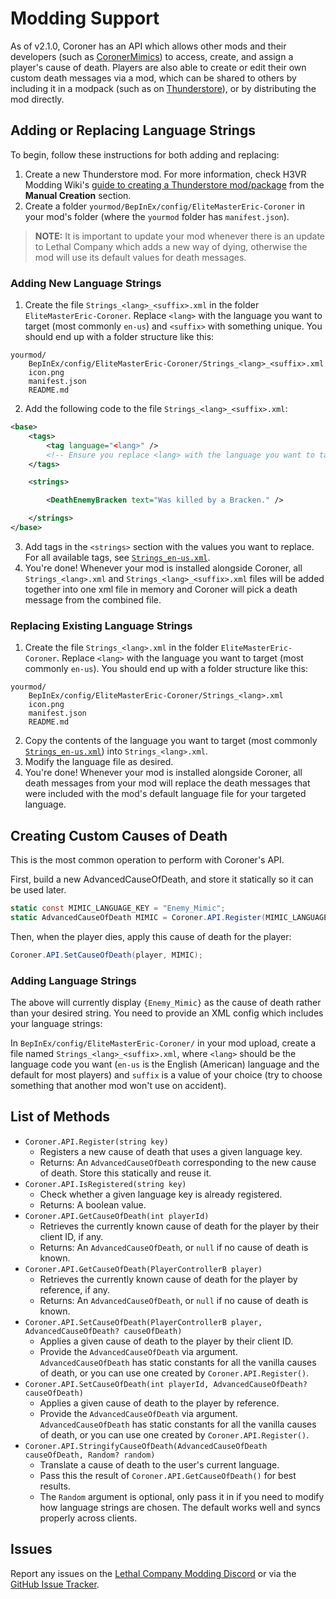 # Modding Support

As of v2.1.0, Coroner has an API which allows other mods and their developers (such as [CoronerMimics](https://thunderstore.io/c/lethal-company/p/EliteMasterEric/CoronerMimics/)) to access, create, and assign a player's cause of death. Players are also able to create or edit their own custom death messages via a mod, which can be shared to others by including it in a modpack (such as on [Thunderstore](https://thunderstore.io/c/lethal-company/?section=modpacks)), or by distributing the mod directly.

## Adding or Replacing Language Strings
To begin, follow these instructions for both adding and replacing:
1. Create a new Thunderstore mod. For more information, check H3VR Modding Wiki's [guide to creating a Thunderstore mod/package](https://h3vr-modding.github.io/wiki/creating/thunderstore/uploading.html#manual-creation) from the **Manual Creation** section.
2. Create a folder `yourmod/BepInEx/config/EliteMasterEric-Coroner` in your mod's folder (where the `yourmod` folder has `manifest.json`).

> **NOTE:** It is important to update your mod whenever there is an update to Lethal Company which adds a new way of dying, otherwise the mod will use its default values for death messages.

### Adding New Language Strings

1. Create the file `Strings_<lang>_<suffix>.xml` in the folder `EliteMasterEric-Coroner`. Replace `<lang>` with the language you want to target (most commonly `en-us`) and `<suffix>` with something unique. You should end up with a folder structure like this:

```
yourmod/
    BepInEx/config/EliteMasterEric-Coroner/Strings_<lang>_<suffix>.xml
    icon.png
    manifest.json
    README.md
```
2. Add the following code to the file `Strings_<lang>_<suffix>.xml`:

```xml
<base>
    <tags>
        <tag language="<lang>" />
        <!-- Ensure you replace <lang> with the language you want to target, otherwise it won't work -->
    </tags>

    <strings>

        <DeathEnemyBracken text="Was killed by a Bracken." />

    </strings>
</base>
```

3. Add tags in the `<strings>` section with the values you want to replace. For all available tags, see [`Strings_en-us.xml`](https://github.com/EliteMasterEric/Coroner/blob/master/LanguageData/Strings_en-us.xml).
4. You're done! Whenever your mod is installed alongside Coroner, all `Strings_<lang>.xml` and `Strings_<lang>_<suffix>.xml` files will be added together into one xml file in memory and Coroner will pick a death message from the combined file.

### Replacing Existing Language Strings

1. Create the file `Strings_<lang>.xml` in the folder `EliteMasterEric-Coroner`. Replace `<lang>` with the language you want to target (most commonly `en-us`). You should end up with a folder structure like this:

```
yourmod/
    BepInEx/config/EliteMasterEric-Coroner/Strings_<lang>.xml
    icon.png
    manifest.json
    README.md
```
2. Copy the contents of the language you want to target (most commonly [`Strings_en-us.xml`](https://github.com/EliteMasterEric/Coroner/blob/master/LanguageData/Strings_en-us.xml)) into `Strings_<lang>.xml`.
3. Modify the language file as desired.
4. You're done! Whenever your mod is installed alongside Coroner, all death messages from your mod will replace the death messages that were included with the mod's default language file for your targeted language.

## Creating Custom Causes of Death

This is the most common operation to perform with Coroner's API.

First, build a new AdvancedCauseOfDeath, and store it statically so it can be used later.

```cs
static const MIMIC_LANGUAGE_KEY = "Enemy_Mimic";
static AdvancedCauseOfDeath MIMIC = Coroner.API.Register(MIMIC_LANGUAGE_KEY);
```

Then, when the player dies, apply this cause of death for the player:

```cs
Coroner.API.SetCauseOfDeath(player, MIMIC);
```

### Adding Language Strings

The above will currently display `{Enemy_Mimic}` as the cause of death rather than your desired string. You need to provide an XML config which includes your language strings:

In `BepInEx/config/EliteMasterEric-Coroner/` in your mod upload, create a file named `Strings_<lang>_<suffix>.xml`, where `<lang>` should be the language code you want (`en-us` is the English (American) language and the default for most players) and `suffix` is a value of your choice (try to choose something that another mod won't use on accident).

## List of Methods

- `Coroner.API.Register(string key)`
    - Registers a new cause of death that uses a given language key.
    - Returns: An `AdvancedCauseOfDeath` corresponding to the new cause of death. Store this statically and reuse it.
- `Coroner.API.IsRegistered(string key)`
    - Check whether a given language key is already registered.
    - Returns: A boolean value.
- `Coroner.API.GetCauseOfDeath(int playerId)`
    - Retrieves the currently known cause of death for the player by their client ID, if any.
    - Returns: An `AdvancedCauseOfDeath`, or `null` if no cause of death is known.
- `Coroner.API.GetCauseOfDeath(PlayerControllerB player)`
    - Retrieves the currently known cause of death for the player by reference, if any.
    - Returns: An `AdvancedCauseOfDeath`, or `null` if no cause of death is known.
- `Coroner.API.SetCauseOfDeath(PlayerControllerB player, AdvancedCauseOfDeath? causeOfDeath)`
    - Applies a given cause of death to the player by their client ID.
    - Provide the `AdvancedCauseOfDeath` via argument. `AdvancedCauseOfDeath` has static constants for all the vanilla causes of death, or you can use one created by `Coroner.API.Register()`.
- `Coroner.API.SetCauseOfDeath(int playerId, AdvancedCauseOfDeath? causeOfDeath)`
    - Applies a given cause of death to the player by reference.
    - Provide the `AdvancedCauseOfDeath` via argument. `AdvancedCauseOfDeath` has static constants for all the vanilla causes of death, or you can use one created by `Coroner.API.Register()`.
- `Coroner.API.StringifyCauseOfDeath(AdvancedCauseOfDeath causeOfDeath, Random? random)`
    - Translate a cause of death to the user's current language.
    - Pass this the result of `Coroner.API.GetCauseOfDeath()` for best results.
    - The `Random` argument is optional, only pass it in if you need to modify how language strings are chosen. The default works well and syncs properly across clients.

## Issues
Report any issues on the [Lethal Company Modding Discord](https://discord.gg/lcmod) or via the [GitHub Issue Tracker](https://github.com/EliteMasterEric/Coroner/issues).